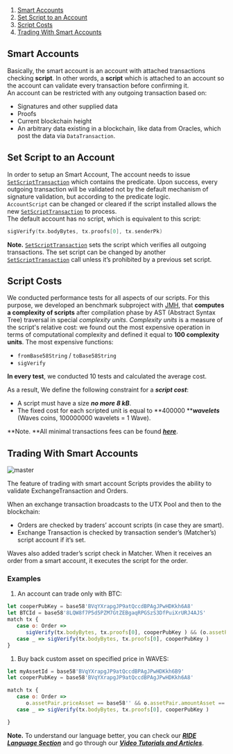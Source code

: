 1. [Smart Accounts](#smart-accounts)
2. [Set Script to an Account](#set-script-to-an-account)
3. [Script Costs](#script-costs)
4. [Trading With Smart Accounts](#trading-with-smart-accounts)

## Smart Accounts

Basically, the smart account is an account with attached transactions checking **script**. In other words, a **script** which is attached to an account so the account can validate every transaction before confirming it.  
An account can be restricted with any outgoing transaction based on:

* Signatures and other supplied data
* Proofs
* Current blockchain height
* An arbitrary data existing in a blockchain, like data from Oracles, which post the data via `DataTransaction`.

## Set Script to an Account

In order to setup an Smart Account, The account needs to issue [`SetScriptTransaction`](https://ebceu4.github.io/waves-transactions/interfaces/setscripttransaction.html) which contains the predicate. Upon success, every outgoing transaction will be validated not by the default mechanism of signature validation, but according to the predicate logic.  
`AccountScript` can be changed or cleared if the script installed allows the new [`SetScriptTransaction`](https://ebceu4.github.io/waves-transactions/interfaces/setscripttransaction.html) to process.  
The default account has no script, which is equivalent to this script:

```go
sigVerify(tx.bodyBytes, tx.proofs[0], tx.senderPk)
```

**Note.** [`SetScriptTransaction`](https://ebceu4.github.io/waves-transactions/interfaces/setscripttransaction.html) sets the script which verifies all outgoing transactions. The set script can be changed by another [`SetScriptTransaction`](https://ebceu4.github.io/waves-transactions/interfaces/setscripttransaction.html) call unless it’s prohibited by a previous set script.

## Script Costs

We conducted performance tests for all aspects of our scripts. For this purpose, we developed an benchmark subproject with [JMH](http://openjdk.java.net/projects/code-tools/jmh/), that **computes a complexity of scripts** after compilation phase by AST \(Abstract Syntax Tree\) traversal in special _complexity units_. _Complexity units_ is a measure of the script's relative cost: we found out the most expensive operation in terms of computational complexity and defined it equal to **100 complexity units**. The most expensive functions:

* `fromBase58String` / `toBase58String`
* `sigVerify`

**In every test**, we conducted 10 tests and calculated the average cost.

As a result, We define the following constraint for a _**script cost**_:

* A script must have a size _**no more 8 kB**_.
* The fixed cost for each scripted unit is equal to **400000 **_**wavelets**_ \(Waves coins, 100000000 wavelets = 1 Wave\).

**Note. **All minimal transactions fees can be found [_**here**_](/technical-details/transactions-fees.md).

## Trading With Smart Accounts

![master](https://img.shields.io/badge/node->%3D0.15.0-4bc51d.svg)

The feature of trading with smart account Scripts provides the ability to validate ExchangeTransaction and Orders.

When an exchange transaction broadcasts to the UTX Pool and then to the blockchain:

* Orders are checked by traders’ account scripts \(in case they are smart\).
* Exchange Transaction is checked by transaction sender’s \(Matcher’s\) script account if it’s set.

Waves also added trader’s script check in Matcher. When it receives an order from a smart account, it executes the script for the order.

### Examples

1. An account can trade only with BTC:

```js
let cooperPubKey = base58'BVqYXrapgJP9atQccdBPAgJPwHDKkh6A8'
let BTCId = base58'8LQW8f7P5d5PZM7GtZEBgaqRPGSzS3DfPuiXrURJ4AJS'
match tx {
   case o: Order =>
      sigVerify(tx.bodyBytes, tx.proofs[0], cooperPubKey ) && (o.assetPair.priceAsset == BTCId || o.assetPair.amountAsset == BTCId)
   case _ => sigVerify(tx.bodyBytes, tx.proofs[0], cooperPubKey )
}
```

1. Buy back custom asset on specified price in WAVES:

```js
let myAssetId = base58'BVqYXrapgJP9atQccdBPAgJPwHDKkh6B9'
let cooperPubKey = base58'BVqYXrapgJP9atQccdBPAgJPwHDKkh6A8'

match tx {
   case o: Order =>
      o.assetPair.priceAsset == base58'' && o.assetPair.amountAsset == myAssetId && o.price == 500000 && o.amount == 1000 && o.orderType == Buy
   case _ => sigVerify(tx.bodyBytes, tx.proofs[0], cooperPubKey )

}
```

**Note.** To understand our language better, you can check our [_**RIDE Language Section**_](/technical-details/ride-language.md) and go through our [_**Video Tutorials and Articles**_](/technical-details/video-tutorials-and-articles.md).

